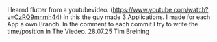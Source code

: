I learnd flutter from a youtubevideo. (https://www.youtube.com/watch?v=CzRQ9mnmh44) In this the guy made 3 Applications. I made for each App a own Branch. In the comment to each commit I try to write the time/position in The Viedeo.
28.07.25 Tim Breining

